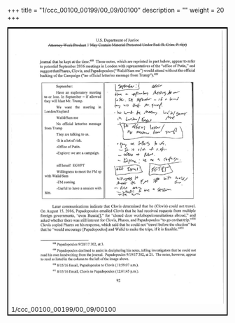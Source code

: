 +++
title = "1/ccc_00100_00199/00_09/00100"
description = ""
weight = 20
+++

<table style="border:2px solid black;max-width:800px;max-height:800px;" 
><tr><td>
<img class="center-fit-jpg"
src="/jpg_/jpg_mueller_report_searchable_100.jpg">
1/ccc_00100_00199/00_09/00100
</img></td></tr></table>
